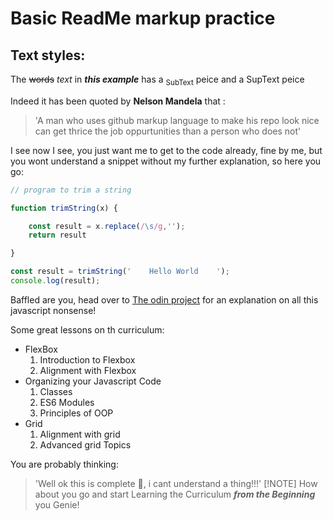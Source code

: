 # Basic ReadMe markup practice

## Text styles:

The ~~words~~ *text* in ***this example*** has a <sub>SubText</sub> peice and a <supe> SupText</sup> peice

Indeed it has been quoted by **Nelson Mandela** that :
>'A man who uses github markup language to make his repo look nice can get thrice the job oppurtunities than a person who does not'

I see now I see, you just want me to get to the code already, fine by me, but you wont understand a snippet without my further explanation, so here you go:

```javascript
// program to trim a string

function trimString(x) {

    const result = x.replace(/\s/g,'');
    return result

}

const result = trimString('    Hello World    ');
console.log(result);
```

Baffled are you, head over to [The odin project](https://www.theodinproject.com/) for an explanation on all this javascript nonsense!

Some great lessons on th curriculum:

- FlexBox
  1. Introduction to Flexbox
  2. Alignment with Flexbox
- Organizing your Javascript Code
  1. Classes
  2. ES6 Modules
  3. Principles of OOP 
- Grid
  1. Alignment with grid
  2. Advanced grid Topics

You are probably thinking:
>'Well ok this is complete :poop:, i cant understand a thing!!!'
[!NOTE]
How about you go and start Learning the Curriculum ***from the Beginning*** you Genie!